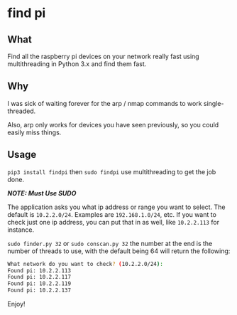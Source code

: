 # find pi

## What

Find all the raspberry pi devices on your network really fast using multithreading in Python 3.x and find them fast. 

## Why

I was sick of waiting forever for the arp / nmap commands to work single-threaded. 

Also, arp only works for devices you have seen previously, so you could easily miss things.

## Usage

`pip3 install findpi` then `sudo findpi` use multithreading to get the job done.

***NOTE: Must Use SUDO***

The application asks you what ip address or range you want to select. The default is `10.2.2.0/24`. Examples are `192.168.1.0/24`, etc. If you want to check just one ip address, you can put that in as well, like `10.2.2.113` for instance.

`sudo finder.py 32` or `sudo conscan.py 32` the number at the end is the number of threads to use, with the default being 64 will return the following:

```bash
What network do you want to check? (10.2.2.0/24):
Found pi: 10.2.2.113
Found pi: 10.2.2.117
Found pi: 10.2.2.119
Found pi: 10.2.2.137
```

Enjoy!
